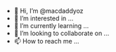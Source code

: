 - 👋 Hi, I’m @macdaddyoz
- 👀 I’m interested in ...
- 🌱 I’m currently learning ...
- 💞️ I’m looking to collaborate on ...
- 📫 How to reach me ...

<!---
macdaddyoz/macdaddyoz is a ✨ special ✨ repository because its `README.md` (this file) appears on your GitHub profile.
You can click the Preview link to take a look at your changes.
--->
